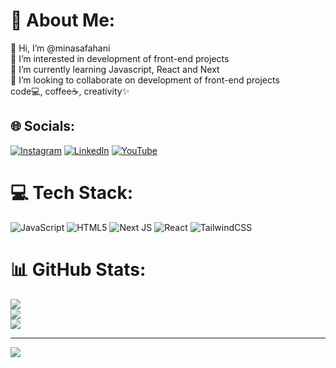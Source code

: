 # 💫 About Me:
👋 Hi, I’m @minasafahani<br>👀 I’m interested in development of front-end projects<br>🌱 I’m currently learning Javascript, React and Next<br>💞️ I’m looking to collaborate on development of front-end projects<br>code💻, coffee☕️, creativity✨


## 🌐 Socials:
[![Instagram](https://img.shields.io/badge/Instagram-%23E4405F.svg?logo=Instagram&logoColor=white)](https://instagram.com/@mina_safahani.dev) [![LinkedIn](https://img.shields.io/badge/LinkedIn-%230077B5.svg?logo=linkedin&logoColor=white)](https://linkedin.com/in/www.linkedin.com/in/mina-safahani-550490183) [![YouTube](https://img.shields.io/badge/YouTube-%23FF0000.svg?logo=YouTube&logoColor=white)](https://youtube.com/@@Minasafahani_dev) 

# 💻 Tech Stack:
![JavaScript](https://img.shields.io/badge/javascript-%23323330.svg?style=for-the-badge&logo=javascript&logoColor=%23F7DF1E) ![HTML5](https://img.shields.io/badge/html5-%23E34F26.svg?style=for-the-badge&logo=html5&logoColor=white) ![Next JS](https://img.shields.io/badge/Next-black?style=for-the-badge&logo=next.js&logoColor=white) ![React](https://img.shields.io/badge/react-%2320232a.svg?style=for-the-badge&logo=react&logoColor=%2361DAFB) ![TailwindCSS](https://img.shields.io/badge/tailwindcss-%2338B2AC.svg?style=for-the-badge&logo=tailwind-css&logoColor=white)
# 📊 GitHub Stats:
![](https://github-readme-stats.vercel.app/api?username=Minasafahani&theme=dark&hide_border=false&include_all_commits=false&count_private=false)<br/>
![](https://github-readme-streak-stats.herokuapp.com/?user=Minasafahani&theme=dark&hide_border=false)<br/>
![](https://github-readme-stats.vercel.app/api/top-langs/?username=Minasafahani&theme=dark&hide_border=false&include_all_commits=false&count_private=false&layout=compact)

---
[![](https://visitcount.itsvg.in/api?id=Minasafahani&icon=0&color=0)](https://visitcount.itsvg.in)

<!-- Proudly created with GPRM ( https://gprm.itsvg.in ) -->
